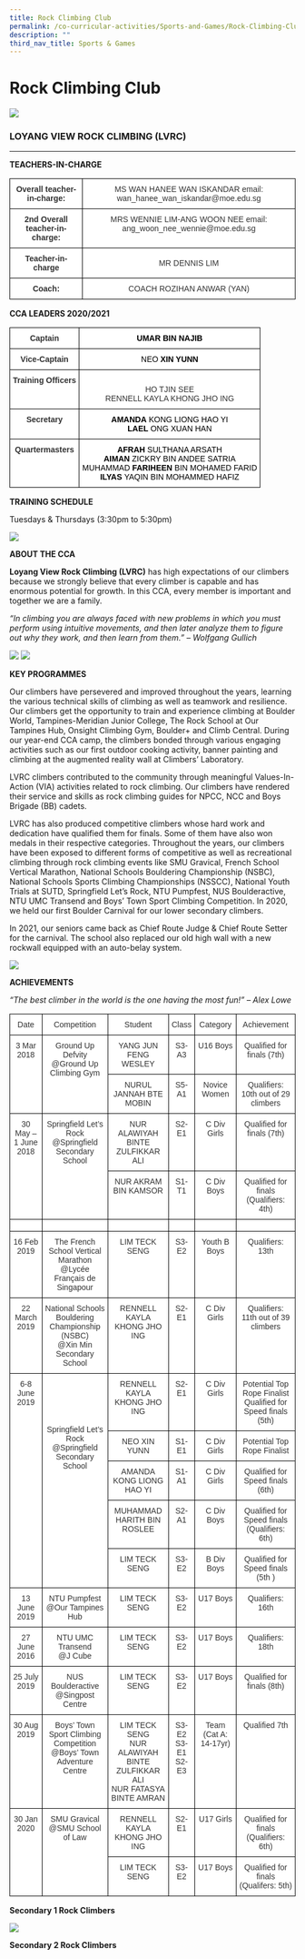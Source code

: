 ```yaml
---
title: Rock Climbing Club
permalink: /co-curricular-activities/Sports-and-Games/Rock-Climbing-Club/permalink/
description: ""
third_nav_title: Sports & Games
---
```

Rock Climbing Club
==================

![](/images/RockClimb.png)

### LOYANG VIEW ROCK CLIMBING (LVRC)
--------------------------------

**TEACHERS-IN-CHARGE**

<style type="text/css">
.tg  {border-collapse:collapse;border-spacing:0;}
.tg td{border-color:black;border-style:solid;border-width:1px;font-family:Arial, sans-serif;font-size:14px;
  overflow:hidden;padding:10px 5px;word-break:normal;}
.tg th{border-color:black;border-style:solid;border-width:1px;font-family:Arial, sans-serif;font-size:14px;
  font-weight:normal;overflow:hidden;padding:10px 5px;word-break:normal;}
.tg .tg-tlx9{background-color:#FFF;color:#333;text-align:center;vertical-align:top}
.tg .tg-apyk{background-color:#FFF;color:#333;font-weight:bold;text-align:center;vertical-align:top}
.tg .tg-2rp9{background-color:#FFF;color:#333;text-align:center;vertical-align:middle}
</style>
<table class="tg">
<thead>
  <tr>
    <th class="tg-apyk">Overall teacher-in-charge:</th>
    <th class="tg-tlx9">MS WAN HANEE WAN ISKANDAR   email: wan_hanee_wan_iskandar@moe.edu.sg </th>
  </tr>
</thead>
<tbody>
  <tr>
    <td class="tg-apyk">2nd Overall teacher-in-charge:</td>
    <td class="tg-tlx9"><span style="background-color:initial">MRS WENNIE LIM-ANG WOON NEE   email: ang_woon_nee_wennie@moe.edu.sg </span></td>
  </tr>
  <tr>
    <td class="tg-apyk"> Teacher-in-charge</td>
    <td class="tg-2rp9">MR DENNIS LIM</td>
  </tr>
  <tr>
    <td class="tg-apyk">Coach:</td>
    <td class="tg-tlx9">COACH ROZIHAN ANWAR (YAN)</td>
  </tr>
</tbody>
</table>

**CCA LEADERS 2020/2021**

<style type="text/css">
.tg  {border-collapse:collapse;border-spacing:0;}
.tg td{border-color:black;border-style:solid;border-width:1px;font-family:Arial, sans-serif;font-size:14px;
  overflow:hidden;padding:10px 5px;word-break:normal;}
.tg th{border-color:black;border-style:solid;border-width:1px;font-family:Arial, sans-serif;font-size:14px;
  font-weight:normal;overflow:hidden;padding:10px 5px;word-break:normal;}
.tg .tg-tlx9{background-color:#FFF;color:#333;text-align:center;vertical-align:top}
.tg .tg-apyk{background-color:#FFF;color:#333;font-weight:bold;text-align:center;vertical-align:top}
</style>
<table class="tg">
<thead>
  <tr>
    <th class="tg-apyk">Captain</th>
    <th class="tg-apyk"><span style="font-weight:700;color:#000;background-color:transparent">UMAR</span><span style="color:#000;background-color:transparent"> BIN NAJIB</span><br></th>
  </tr>
</thead>
<tbody>
  <tr>
    <td class="tg-apyk">Vice-Captain</td>
    <td class="tg-tlx9"><span style="color:#000;background-color:transparent">NEO </span><span style="font-weight:700;color:#000;background-color:transparent">XIN YUNN</span><br></td>
  </tr>
  <tr>
    <td class="tg-apyk">Training Officers</td>
    <td class="tg-tlx9"><br>HO TJIN SEE<br><span style="background-color:initial">RENNELL</span> <span style="background-color:initial">KAYLA KHONG JHO ING</span></td>
  </tr>
  <tr>
    <td class="tg-apyk">Secretary</td>
    <td class="tg-tlx9"><span style="font-weight:700;color:#000;background-color:transparent">AMANDA</span><span style="color:#000;background-color:transparent"> KONG LIONG HAO YI</span><br><span style="font-weight:700;color:#000;background-color:transparent">LAEL</span><span style="color:#000;background-color:transparent"> ONG XUAN HAN </span><br></td>
  </tr>
  <tr>
    <td class="tg-apyk">Quartermasters </td>
    <td class="tg-tlx9"><span style="font-weight:bold;color:#000;background-color:transparent">AFRAH</span><span style="color:#000;background-color:transparent"> SULTHANA ARSATH</span><br><span style="font-weight:bold;color:#000;background-color:transparent">AIMAN</span><span style="color:#000;background-color:transparent"> ZICKRY BIN ANDEE SATRIA</span><br><span style="color:#000;background-color:transparent">MUHAMMAD </span><span style="font-weight:bold;color:#000;background-color:transparent">FARIHEEN </span><span style="color:#000;background-color:transparent">BIN MOHAMED FARID</span><br><span style="font-weight:bold;color:#000;background-color:transparent">ILYAS </span><span style="color:#000;background-color:transparent">YAQIN BIN MOHAMMED HAFIZ</span> </td>
  </tr>
</tbody>
</table>

**TRAINING SCHEDULE**

Tuesdays & Thursdays (3:30pm to 5:30pm)

![](/images/RockClimb2.png)

**ABOUT THE CCA**   

**Loyang View Rock Climbing (LVRC)** has high expectations of our climbers because we strongly believe that every climber is capable and has enormous potential for growth. In this CCA, every member is important and together we are a family.

_“In climbing you are always faced with new problems in which you must perform using intuitive movements, and then later analyze them to figure out why they work, and then learn from them.” – Wolfgang Gullich_

 ![](/images/Rockclimb3.png)
 ![](/images/Rockclimb4.png)

**KEY PROGRAMMES**

Our climbers have persevered and improved throughout the years, learning the various technical skills of climbing as well as teamwork and resilience. Our climbers get the opportunity to train and experience climbing at Boulder World, Tampines-Meridian Junior College, The Rock School at Our Tampines Hub, Onsight Climbing Gym, Boulder+ and Climb Central. During our year-end CCA camp, the climbers bonded through various engaging activities such as our first outdoor cooking activity, banner painting and climbing at the augmented reality wall at Climbers’ Laboratory.

  

LVRC climbers contributed to the community through meaningful Values-In-Action (VIA) activities related to rock climbing. Our climbers have rendered their service and skills as rock climbing guides for NPCC, NCC and Boys Brigade (BB) cadets. 

LVRC has also produced competitive climbers whose hard work and dedication have qualified them for finals. Some of them have also won medals in their respective categories. Throughout the years, our climbers have been exposed to different forms of competitive as well as recreational climbing through rock climbing events like SMU Gravical, French School Vertical Marathon, National Schools Bouldering Championship (NSBC), National Schools Sports Climbing Championships (NSSCC), National Youth Trials at SUTD, Springfield Let’s Rock, NTU Pumpfest, NUS Boulderactive, NTU UMC Transend and Boys’ Town Sport Climbing Competition. In 2020, we held our first Boulder Carnival for our lower secondary climbers. 

  

In 2021, our seniors came back as Chief Route Judge & Chief Route Setter for the carnival. The school also replaced our old high wall with a new rockwall equipped with an auto-belay system.

![](/images/Rockclimb5.png)

**ACHIEVEMENTS**

_“The best climber in the world is the one having the most fun!” – Alex Lowe_


<style type="text/css">
.tg  {border-collapse:collapse;border-spacing:0;}
.tg td{border-color:black;border-style:solid;border-width:1px;font-family:Arial, sans-serif;font-size:14px;
  overflow:hidden;padding:10px 5px;word-break:normal;}
.tg th{border-color:black;border-style:solid;border-width:1px;font-family:Arial, sans-serif;font-size:14px;
  font-weight:normal;overflow:hidden;padding:10px 5px;word-break:normal;}
.tg .tg-tlx9{background-color:#FFF;color:#333;text-align:center;vertical-align:top}
</style>
<table class="tg">
<thead>
  <tr>
    <th class="tg-tlx9">Date</th>
    <th class="tg-tlx9">Competition</th>
    <th class="tg-tlx9">Student</th>
    <th class="tg-tlx9">Class</th>
    <th class="tg-tlx9">Category</th>
    <th class="tg-tlx9">Achievement</th>
  </tr>
</thead>
<tbody>
  <tr>
    <td class="tg-tlx9" rowspan="2">3 Mar 2018</td>
    <td class="tg-tlx9" rowspan="2">Ground Up Defvity<br>@Ground Up Climbing Gym</td>
    <td class="tg-tlx9">YANG JUN FENG WESLEY</td>
    <td class="tg-tlx9">S3-A3</td>
    <td class="tg-tlx9">U16 Boys</td>
    <td class="tg-tlx9">Qualified for finals (7th)</td>
  </tr>
  <tr>
    <td class="tg-tlx9">NURUL JANNAH BTE MOBIN</td>
    <td class="tg-tlx9">S5-A1</td>
    <td class="tg-tlx9">Novice Women</td>
    <td class="tg-tlx9">Qualifiers: 10th out of 29 climbers</td>
  </tr>
  <tr>
    <td class="tg-tlx9" rowspan="2">30 May – 1 June 2018</td>
    <td class="tg-tlx9" rowspan="2">Springfield Let’s Rock<br>@Springfield Secondary School</td>
    <td class="tg-tlx9">NUR ALAWIYAH BINTE ZULFIKKAR ALI</td>
    <td class="tg-tlx9">S2-E1</td>
    <td class="tg-tlx9">C Div Girls</td>
    <td class="tg-tlx9">Qualified for finals (7th)</td>
  </tr>
  <tr>
    <td class="tg-tlx9">NUR AKRAM BIN KAMSOR</td>
    <td class="tg-tlx9">S1-T1</td>
    <td class="tg-tlx9">C Div Boys</td>
    <td class="tg-tlx9">Qualified for finals (Qualifiers: 4th)</td>
  </tr>
  <tr>
    <td class="tg-tlx9"></td>
    <td class="tg-tlx9"></td>
    <td class="tg-tlx9"></td>
    <td class="tg-tlx9"></td>
    <td class="tg-tlx9"></td>
    <td class="tg-tlx9"></td>
  </tr>
  <tr>
    <td class="tg-tlx9">16 Feb 2019</td>
    <td class="tg-tlx9">The French School Vertical Marathon<br>@Lycée Français de Singapour</td>
    <td class="tg-tlx9">LIM TECK SENG</td>
    <td class="tg-tlx9">S3-E2</td>
    <td class="tg-tlx9">Youth B Boys</td>
    <td class="tg-tlx9">Qualifiers: 13th </td>
  </tr>
  <tr>
    <td class="tg-tlx9">22 March 2019</td>
    <td class="tg-tlx9">National Schools Bouldering Championship (NSBC)<br>@Xin Min Secondary School</td>
    <td class="tg-tlx9">RENNELL KAYLA KHONG JHO ING</td>
    <td class="tg-tlx9">S2-E1</td>
    <td class="tg-tlx9">C Div Girls</td>
    <td class="tg-tlx9">Qualifiers: 11th out of 39 climbers</td>
  </tr>
  <tr>
    <td class="tg-tlx9" rowspan="5">6-8 June 2019</td>
    <td class="tg-tlx9" rowspan="5"><br><br><br><br><br>Springfield Let’s Rock<br>@Springfield Secondary School</td>
    <td class="tg-tlx9">RENNELL KAYLA KHONG JHO ING</td>
    <td class="tg-tlx9">S2-E1</td>
    <td class="tg-tlx9">C Div Girls</td>
    <td class="tg-tlx9">Potential Top Rope Finalist<br>Qualified for Speed finals (5th)</td>
  </tr>
  <tr>
    <td class="tg-tlx9">NEO XIN YUNN</td>
    <td class="tg-tlx9">S1-E1</td>
    <td class="tg-tlx9">C Div Girls</td>
    <td class="tg-tlx9">Potential Top Rope Finalist </td>
  </tr>
  <tr>
    <td class="tg-tlx9">AMANDA KONG LIONG HAO YI</td>
    <td class="tg-tlx9">S1-A1</td>
    <td class="tg-tlx9">C Div Girls</td>
    <td class="tg-tlx9">Qualified for Speed finals (6th)</td>
  </tr>
  <tr>
    <td class="tg-tlx9">MUHAMMAD HARITH BIN ROSLEE</td>
    <td class="tg-tlx9">S2-A1</td>
    <td class="tg-tlx9">C Div Boys</td>
    <td class="tg-tlx9">Qualified for Speed finals (Qualifiers: 6th)</td>
  </tr>
  <tr>
    <td class="tg-tlx9">LIM TECK SENG</td>
    <td class="tg-tlx9">S3-E2</td>
    <td class="tg-tlx9">B Div Boys</td>
    <td class="tg-tlx9">Qualified for Speed finals (5th )</td>
  </tr>
  <tr>
    <td class="tg-tlx9">13 June 2019</td>
    <td class="tg-tlx9">NTU Pumpfest<br>@Our Tampines Hub</td>
    <td class="tg-tlx9">LIM TECK SENG</td>
    <td class="tg-tlx9">S3-E2</td>
    <td class="tg-tlx9">U17 Boys</td>
    <td class="tg-tlx9">Qualifiers: 16th </td>
  </tr>
  <tr>
    <td class="tg-tlx9">27 June 2016</td>
    <td class="tg-tlx9">NTU UMC Transend<br>@J Cube</td>
    <td class="tg-tlx9">LIM TECK SENG</td>
    <td class="tg-tlx9">S3-E2</td>
    <td class="tg-tlx9">U17 Boys</td>
    <td class="tg-tlx9">Qualifiers: 18th </td>
  </tr>
  <tr>
    <td class="tg-tlx9">25 July 2019</td>
    <td class="tg-tlx9">NUS Boulderactive<br>@Singpost Centre</td>
    <td class="tg-tlx9">LIM TECK SENG</td>
    <td class="tg-tlx9">S3-E2</td>
    <td class="tg-tlx9">U17 Boys</td>
    <td class="tg-tlx9">Qualified for finals (8th)</td>
  </tr>
  <tr>
    <td class="tg-tlx9">30 Aug 2019</td>
    <td class="tg-tlx9">Boys’ Town Sport Climbing Competition<br>@Boys’ Town Adventure Centre</td>
    <td class="tg-tlx9">LIM TECK SENG<br>NUR ALAWIYAH BINTE ZULFIKKAR ALI<br>NUR FATASYA BINTE AMRAN</td>
    <td class="tg-tlx9">S3-E2<br>S3-E1<br>S2-E3</td>
    <td class="tg-tlx9">Team (Cat A: 14-17yr)</td>
    <td class="tg-tlx9">Qualified 7th  </td>
  </tr>
  <tr>
    <td class="tg-tlx9" rowspan="2">30 Jan 2020</td>
    <td class="tg-tlx9" rowspan="2">SMU Gravical<br>@SMU School of Law</td>
    <td class="tg-tlx9">RENNELL KAYLA KHONG JHO ING</td>
    <td class="tg-tlx9">S2-E1</td>
    <td class="tg-tlx9">U17 Girls</td>
    <td class="tg-tlx9">Qualified for finals (Qualifiers: 6th)</td>
  </tr>
  <tr>
    <td class="tg-tlx9">LIM TECK SENG</td>
    <td class="tg-tlx9">S3-E2</td>
    <td class="tg-tlx9">U17 Boys</td>
    <td class="tg-tlx9">Qualified for finals (Qualifers: 5th)</td>
  </tr>
</tbody>
</table>

**Secondary 1 Rock Climbers**

![](/images/Rockclimb6.png)

**Secondary 2 Rock Climbers**